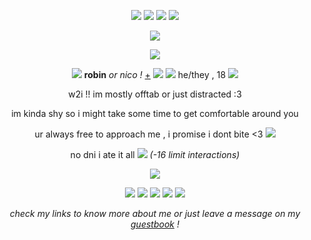 <p align="center">
<img src="https://files.catbox.moe/xi82d3.gif" /> <img src="https://files.catbox.moe/fttbdc.gif" /> <img src="https://files.catbox.moe/i1amn1.webp" /> <img src="https://files.catbox.moe/e5xqlg.gif" /> 
</p>

<p align="center">
  <img src="https://64.media.tumblr.com/4051445b627922d9ec67106d092355a3/46247295d550dc11-45/s400x600/be3a0ee491bf31296fd604978343ee5e4eef9d37.gif">
</p>

<p align="center">
  <img src="https://files.catbox.moe/y9dc8w.png">

</p>
<p align="center">
<img src="https://pixelsafari.neocities.org/favicon/animals/dog/leash.gif" /> <b>robin</b> <i>or nico !</i> <a href="https://pronouns.cc/@sexykarkat">+</a> <img src="https://files.catbox.moe/2nc0vi.png" /> <img src="https://files.catbox.moe/5g791n.png" /> he/they , 18 <img src="https://i.imgur.com/ua9C0NL.gif"/>
<p align="center"> w2i !! im mostly offtab or just distracted :3 </p>
<p align="center"> im kinda shy so i might take some time to get comfortable around you </p>
<p align="center"> ur always free to approach me , i promise i dont bite <3 <img src="https://i.imgur.com/6XpohMk.gif"/> </p>
<p align="center"> no dni i ate it all <img src="https://i.imgur.com/EmUbxuG.gif"/> <i>(-16 limit interactions)</i> </p>


 </p> 
 
<p align="center">
  <img src="https://64.media.tumblr.com/4051445b627922d9ec67106d092355a3/46247295d550dc11-45/s400x600/be3a0ee491bf31296fd604978343ee5e4eef9d37.gif">
</p>

<p align="center">
<img src="https://collection.ju.mp/assets/images/gallery35/2af3a606.jpg?v=0236594d" /> <img src="https://images-wixmp-ed30a86b8c4ca887773594c2.wixmp.com/f/88ad7a11-9935-4e47-9df5-143cd57cf37d/d4yj2uv-b3923b69-6a40-4ba1-910b-320e18970a97.png/v1/fill/w_99,h_56/marvel_comics_deadpool_fan_stamp_by_da__bogeyman_d4yj2uv-fullview.png?token=eyJ0eXAiOiJKV1QiLCJhbGciOiJIUzI1NiJ9.eyJzdWIiOiJ1cm46YXBwOjdlMGQxODg5ODIyNjQzNzNhNWYwZDQxNWVhMGQyNmUwIiwiaXNzIjoidXJuOmFwcDo3ZTBkMTg4OTgyMjY0MzczYTVmMGQ0MTVlYTBkMjZlMCIsIm9iaiI6W1t7ImhlaWdodCI6Ijw9NTYiLCJwYXRoIjoiXC9mXC84OGFkN2ExMS05OTM1LTRlNDctOWRmNS0xNDNjZDU3Y2YzN2RcL2Q0eWoydXYtYjM5MjNiNjktNmE0MC00YmExLTkxMGItMzIwZTE4OTcwYTk3LnBuZyIsIndpZHRoIjoiPD05OSJ9XV0sImF1ZCI6WyJ1cm46c2VydmljZTppbWFnZS5vcGVyYXRpb25zIl19.vztnjV7rNt4IeYXBO8O1V4JNES2olHdG9J3-2o_gDLE" /> <img src="https://pixelsafari.neocities.org/stamps/cateeper.gif" /> <img src="https://64.media.tumblr.com/d864958b673dc49f00537b5edc366f61/c937cea2bae71fd6-c1/s100x200/fd5563a2e39657d47abbf8aba586cff3245da019.gifv"/> <img src="https://external-media.spacehey.net/media/s2ZxRui4tMb1yNplJ13sQZru7sWomugjuOEgZ1KRPkOk=/https://images-wixmp-ed30a86b8c4ca887773594c2.wixmp.com/f/b8e1738b-f255-42d0-aa82-2b6e95da3a11/dau29yq-782a559c-c1b8-415f-9589-5e39aa8cd2bf.png?token=eyJ0eXAiOiJKV1QiLCJhbGciOiJIUzI1NiJ9.eyJzdWIiOiJ1cm46YXBwOjdlMGQxODg5ODIyNjQzNzNhNWYwZDQxNWVhMGQyNmUwIiwiaXNzIjoidXJuOmFwcDo3ZTBkMTg4OTgyMjY0MzczYTVmMGQ0MTVlYTBkMjZlMCIsIm9iaiI6W1t7InBhdGgiOiJcL2ZcL2I4ZTE3MzhiLWYyNTUtNDJkMC1hYTgyLTJiNmU5NWRhM2ExMVwvZGF1Mjl5cS03ODJhNTU5Yy1jMWI4LTQxNWYtOTU4OS01ZTM5YWE4Y2QyYmYucG5nIn1dXSwiYXVkIjpbInVybjpzZXJ2aWNlOmZpbGUuZG93bmxvYWQiXX0.Bc2IUb_wEmpIoB0uSynCr1O0f7vBMieCuqO6Cp4fd6U"/>
</p>

<p align="center"> <i>check my links to know more about me or just leave a message on my <a href="https://sugarchaos.123guestbook.com/">guestbook</a> !</i> </p>

  
